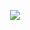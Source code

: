 

<p align="center">
  <a href="https://skillicons.dev">
    <img src="https://skillicons.dev/icons?i=ubuntu,javascript,git,neovim" />
  </a>
</p>




